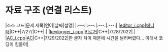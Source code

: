 # 자료 구조 (연결 리스트)
|소스 코드|문제 제목|언어|날짜|설명|
|:---:|:---:|:---:|:---:|
|[editor_i.cpp](./editor_i.cpp)|[에디터](http://boj.kr/1406)|C++|7/27/|C++|.|
|[keylogger_i.cpp](./keylogger_i.cpp)|[키로거](http://boj.kr/5397)|C++|7/28/2022|.|
|[AC_i.cpp](./AC_i.cpp)|[AC](http://boj.kr/5430)|C++|7/29/2022|한 글자 차이 때문에 시간을 날려버렸다... 이래서 코딩이 힘들어|